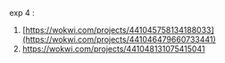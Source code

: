 exp 4 :
1) [https://wokwi.com/projects/441045758134188033](https://wokwi.com/projects/441046479660733441)
2)  https://wokwi.com/projects/441048131075415041
